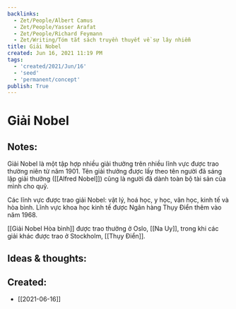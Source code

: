 ```yaml
---
backlinks:
  - Zet/People/Albert Camus
  - Zet/People/Yasser Arafat
  - Zet/People/Richard Feymann
  - Zet/Writing/Tóm tắt sách truyền thuyết về sự lây nhiễm
title: Giải Nobel
created: Jun 16, 2021 11:19 PM
tags:
  - 'created/2021/Jun/16'
  - 'seed'
  - 'permanent/concept'
publish: True
---
```

# Giải Nobel

## Notes:
Giải Nobel là một tập hợp nhiều giải thưởng trên nhiều lĩnh vực được trao thường niên từ năm 1901. Tên giải thưởng được lấy theo tên người đã sáng lập giải thưởng ([[Alfred Nobel]]) cũng là người đã dành toàn bộ tài sản của mình cho quỹ.

Các lĩnh vực được trao giải Nobel: vật lý, hoá học, y học, văn học, kinh tế và hòa bình. Lĩnh vực khoa học kinh tế được Ngân hàng Thụy Điển thêm vào năm 1968.

[[Giải Nobel Hòa bình]] được trao thưởng ở Oslo, [[Na Uy]], trong khi các giải khác được trao ở Stockholm, [[Thụy Điển]].

## Ideas & thoughts:

## Created:
- [[2021-06-16]]
